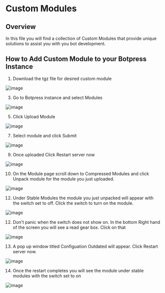 # Custom Modules

## Overview
In this file you will find a collection of Custom Modules that provide unique solutions to assist you with you bot development. 

## How to Add Custom Module to your Botpress Instance
1. Download the tgz file for desired custom module 

  ![image](https://user-images.githubusercontent.com/104075132/191111295-fa5f1c96-2a71-4524-9a7f-7ef6afa967b6.png)
  
3. Go to Botpress instance and select Modules 

  ![image](https://user-images.githubusercontent.com/104075132/191111456-3e412093-fe54-4d8b-9d7f-cb8458155aba.png)
  
5. Click Upload Module 

  ![image](https://user-images.githubusercontent.com/104075132/191111708-9dca48ec-31ff-436c-82b7-f1d2f3d71514.png)
  
7. Select module and click Submit 

  ![image](https://user-images.githubusercontent.com/104075132/191112108-14707f84-36ed-494a-a2b6-1a980d3798fc.png)
  
9. Once uploaded Click Restart server now 

  ![image](https://user-images.githubusercontent.com/104075132/191112352-1a517f4d-fc00-4fa8-b309-a0a98526fe88.png)

10. On the Module page scroll down to Compressed Modules and click Unpack module for the module you just uploaded. 

![image](https://user-images.githubusercontent.com/104075132/191274364-2053baff-c3b8-4f12-8919-e135302aa7a7.png)

12. Under Stable Modules the module you just unpacked will appear with the switch set to off. Click the switch to turn on the module. 

![image](https://user-images.githubusercontent.com/104075132/191274948-5996aa43-cd9d-4b76-a0c7-6eb2f6a95439.png)

12. Don't panic when the switch does not show on. In the bottom Right hand of the screen you will see a read gear box. Click on that

![image](https://user-images.githubusercontent.com/104075132/191282905-6512ab78-28f9-4f29-902a-8fc1d7f5312c.png)

13. A pop up window titled Configuation Outdated will appear. Click Restart server now. 

![image](https://user-images.githubusercontent.com/104075132/191286304-29424822-00da-4c62-a340-c14fced52805.png)

14. Once the restart completes you will see the module under stable modules with the switch set to on 

![image](https://user-images.githubusercontent.com/104075132/191286687-e3d482d5-0297-4954-aaf2-48afe54810cc.png)








